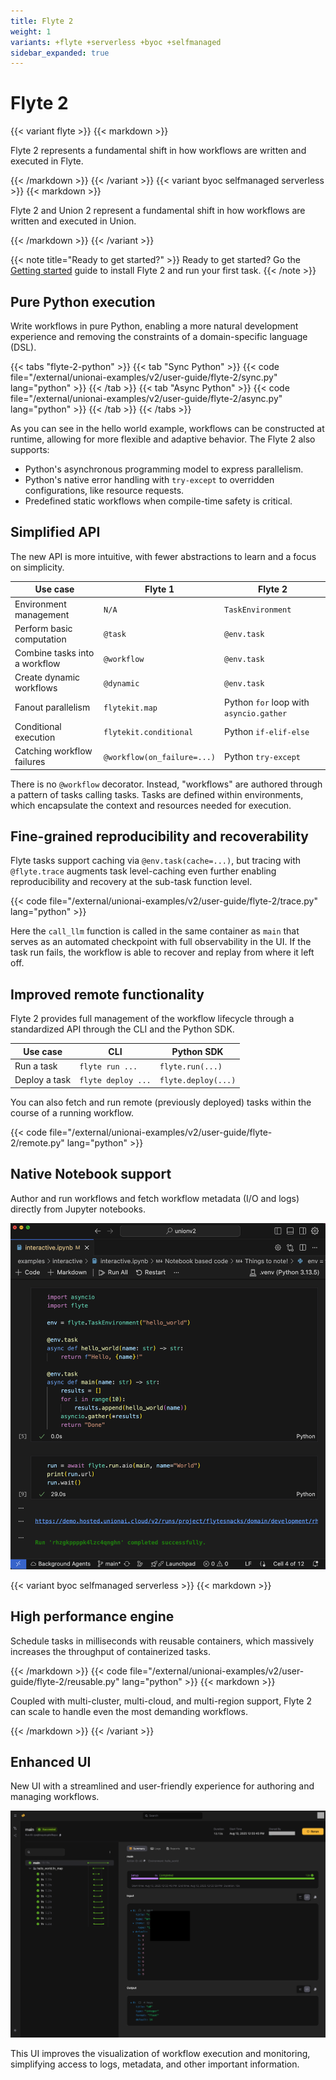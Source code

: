 ```yaml
---
title: Flyte 2
weight: 1
variants: +flyte +serverless +byoc +selfmanaged
sidebar_expanded: true
---
```


# Flyte 2

{{< variant flyte >}}
{{< markdown >}}

Flyte 2 represents a fundamental shift in how workflows are written and executed in Flyte.

{{< /markdown >}}
{{< /variant >}}
{{< variant byoc selfmanaged serverless >}}
{{< markdown >}}

Flyte 2 and Union 2 represent a fundamental shift in how workflows are written and executed in Union.

{{< /markdown >}}
{{< /variant >}}

{{< note title="Ready to get started?" >}}
Ready to get started? Go the [Getting started](../getting-started.md) guide to install Flyte 2 and run your first task.
{{< /note >}}

## Pure Python execution

Write workflows in pure Python, enabling a more natural development experience and removing the constraints of a
domain-specific language (DSL).

{{< tabs "flyte-2-python" >}}
{{< tab "Sync Python" >}}
{{< code file="/external/unionai-examples/v2/user-guide/flyte-2/sync.py" lang="python" >}}
{{< /tab >}}
{{< tab "Async Python" >}}
{{< code file="/external/unionai-examples/v2/user-guide/flyte-2/async.py" lang="python" >}}
{{< /tab >}}
{{< /tabs >}}

As you can see in the hello world example, workflows can be constructed at runtime, allowing for more flexible and
adaptive behavior. The Flyte 2 also supports:

- Python's asynchronous programming model to express parallelism.
- Python's native error handling with `try-except` to overridden configurations, like resource requests.
- Predefined static workflows when compile-time safety is critical.

## Simplified API

The new API is more intuitive, with fewer abstractions to learn and a focus on simplicity.

| Use case                      | Flyte 1                     | Flyte 2                                 |
| ----------------------------- | --------------------------- | --------------------------------------- |
| Environment management        | `N/A`                       | `TaskEnvironment`                       |
| Perform basic computation     | `@task`                     | `@env.task`                             |
| Combine tasks into a workflow | `@workflow`                 | `@env.task`                             |
| Create dynamic workflows      | `@dynamic`                  | `@env.task`                             |
| Fanout parallelism            | `flytekit.map`              | Python `for` loop with `asyncio.gather` |
| Conditional execution         | `flytekit.conditional`      | Python `if-elif-else`                   |
| Catching workflow failures    | `@workflow(on_failure=...)` | Python `try-except`                     |

There is no `@workflow` decorator. Instead, "workflows" are authored through a pattern of tasks calling tasks.
Tasks are defined within environments, which encapsulate the context and resources needed for execution.

## Fine-grained reproducibility and recoverability

Flyte tasks support caching via `@env.task(cache=...)`, but tracing with `@flyte.trace` augments task level-caching
even further enabling reproducibility and recovery at the sub-task function level.

{{< code file="/external/unionai-examples/v2/user-guide/flyte-2/trace.py" lang="python" >}}

Here the `call_llm` function is called in the same container as `main` that serves as an automated checkpoint with full
observability in the UI. If the task run fails, the workflow is able to recover and replay from where it left off.

## Improved remote functionality

Flyte 2 provides full management of the workflow lifecycle through a standardized API through the CLI and the Python SDK.

| Use case      | CLI                | Python SDK          |
| ------------- | ------------------ | ------------------- |
| Run a task    | `flyte run ...`    | `flyte.run(...)`    |
| Deploy a task | `flyte deploy ...` | `flyte.deploy(...)` |

You can also fetch and run remote (previously deployed) tasks within the course of a running workflow.

{{< code file="/external/unionai-examples/v2/user-guide/flyte-2/remote.py" lang="python" >}}

## Native Notebook support

Author and run workflows and fetch workflow metadata (I/O and logs) directly from Jupyter notebooks.

![Native Notebook](https://raw.githubusercontent.com/unionai/unionai-docs-static/main/images/user-guide/notebook.png)

{{< variant byoc selfmanaged serverless >}}
{{< markdown >}}

## High performance engine

Schedule tasks in milliseconds with reusable containers, which massively increases the throughput of containerized tasks.

{{< /markdown >}}
{{< code file="/external/unionai-examples/v2/user-guide/flyte-2/reusable.py" lang="python" >}}
{{< markdown >}}

Coupled with multi-cluster, multi-cloud, and multi-region support, Flyte 2 can scale to handle even the most demanding
workflows.

{{< /markdown >}}
{{< /variant >}}

## Enhanced UI

New UI with a streamlined and user-friendly experience for authoring and managing workflows.

![New UI](https://raw.githubusercontent.com/unionai/unionai-docs-static/main/images/user-guide/v2ui.png)

This UI improves the visualization of workflow execution and monitoring, simplifying access to logs, metadata, and other important information.
